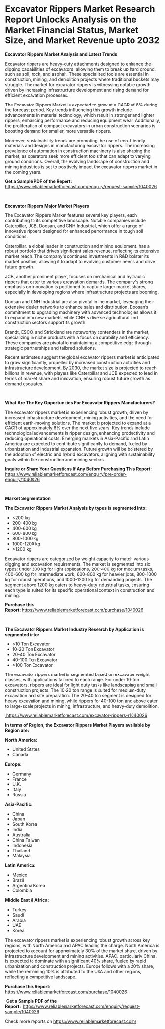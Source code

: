 <p><h1>Excavator Rippers Market Research Report Unlocks Analysis on the Market Financial Status, Market Size, and Market Revenue upto 2032</h1></p><p><strong>Excavator Rippers Market Analysis and Latest Trends</strong></p>
<p><p>Excavator rippers are heavy-duty attachments designed to enhance the digging capabilities of excavators, allowing them to break up hard ground, such as soil, rock, and asphalt. These specialized tools are essential in construction, mining, and demolition projects where traditional buckets may struggle. The market for excavator rippers is witnessing notable growth driven by increasing infrastructure development and rising demand for efficient excavation processes.</p><p>The Excavator Rippers Market is expected to grow at a CAGR of 6% during the forecast period. Key trends influencing this growth include advancements in material technology, which result in stronger and lighter rippers, enhancing performance and reducing equipment wear. Additionally, the proliferation of compact excavators in urban construction scenarios is boosting demand for smaller, more versatile rippers.</p><p>Moreover, sustainability trends are promoting the use of eco-friendly materials and designs in manufacturing excavator rippers. The increasing prevalence of automation in construction machinery is also shaping the market, as operators seek more efficient tools that can adapt to varying ground conditions. Overall, the evolving landscape of construction and mining industries is set to positively impact the excavator rippers market in the coming years.</p></p>
<p><strong>Get a Sample PDF of the Report:&nbsp;</strong> <a href="https://www.reliablemarketforecast.com/enquiry/request-sample/1040026?utm_campaign=2781&utm_medium=2&utm_source=Github&utm_content=ia&utm_term=08042025&utm_id=excavator-rippers">https://www.reliablemarketforecast.com/enquiry/request-sample/1040026</a></p>
<p>&nbsp;</p>
<p><strong>Excavator Rippers Major Market Players</strong></p>
<p><p>The Excavator Rippers Market features several key players, each contributing to its competitive landscape. Notable companies include Caterpillar, JCB, Doosan, and CNH Industrial, which offer a range of innovative rippers designed for enhanced performance in tough soil conditions.</p><p>Caterpillar, a global leader in construction and mining equipment, has a robust portfolio that drives significant sales revenue, reflecting its extensive market reach. The company's continued investments in R&D bolster its market position, allowing it to adapt to evolving customer needs and drive future growth.</p><p>JCB, another prominent player, focuses on mechanical and hydraulic rippers that cater to various excavation demands. The company's strong emphasis on innovation is positioned to capture larger market shares, especially in developing regions where infrastructure projects are booming.</p><p>Doosan and CNH Industrial are also pivotal in the market, leveraging their extensive dealer networks to enhance sales and distribution. Doosan’s commitment to upgrading machinery with advanced technologies allows it to expand into new markets, while CNH's diverse agricultural and construction sectors support its growth.</p><p>Brandt, ESCO, and Strickland are noteworthy contenders in the market, specializing in niche products with a focus on durability and efficiency. These companies are pivotal to maintaining a competitive edge through strategic partnerships and tailored solutions.</p><p>Recent estimates suggest the global excavator rippers market is anticipated to grow significantly, propelled by increased construction activities and infrastructure development. By 2030, the market size is projected to reach billions in revenue, with players like Caterpillar and JCB expected to lead in terms of market share and innovation, ensuring robust future growth as demand escalates.</p></p>
<p>&nbsp;</p>
<p><strong>What Are The Key Opportunities For Excavator Rippers Manufacturers?</strong></p>
<p><p>The excavator rippers market is experiencing robust growth, driven by increased infrastructure development, mining activities, and the need for efficient earth-moving solutions. The market is projected to expand at a CAGR of approximately 6% over the next five years. Key trends include technological advancements in ripper design, enhancing productivity and reducing operational costs. Emerging markets in Asia-Pacific and Latin America are expected to contribute significantly to demand, fueled by urbanization and industrial expansion. Future growth will be bolstered by the adoption of electric and hybrid excavators, aligning with sustainability goals within the construction and mining sectors.</p></p>
<p><strong>Inquire or Share Your Questions If Any Before Purchasing This Report:</strong> <a href="https://www.reliablemarketforecast.com/enquiry/pre-order-enquiry/1040026?utm_campaign=2781&utm_medium=2&utm_source=Github&utm_content=ia&utm_term=08042025&utm_id=excavator-rippers">https://www.reliablemarketforecast.com/enquiry/pre-order-enquiry/1040026</a></p>
<p>&nbsp;</p>
<p><strong>Market Segmentation</strong></p>
<p><strong>The Excavator Rippers Market Analysis by types is segmented into:</strong></p>
<p><ul><li><200 kg</li><li>200-400 kg</li><li>400-600 kg</li><li>600-800 kg</li><li>800-1000 kg</li><li>1000-1200 kg</li><li>>1200 kg</li></ul></p>
<p><p>Excavator rippers are categorized by weight capacity to match various digging and excavation requirements. The market is segmented into six types: under 200 kg for light applications, 200-400 kg for medium tasks, 400-600 kg for intermediate work, 600-800 kg for heavier jobs, 800-1000 kg for robust operations, and 1000-1200 kg for demanding projects. The segment above 1200 kg caters to heavy-duty industrial tasks, ensuring each type is suited for its specific operational context in construction and mining.</p></p>
<p><strong>Purchase this Report:&nbsp;</strong><a href="https://www.reliablemarketforecast.com/purchase/1040026?utm_campaign=2781&utm_medium=2&utm_source=Github&utm_content=ia&utm_term=08042025&utm_id=excavator-rippers">https://www.reliablemarketforecast.com/purchase/1040026</a></p>
<p>&nbsp;</p>
<p><strong>The Excavator Rippers Market Industry Research by Application is segmented into:</strong></p>
<p><ul><li><10 Ton Excavator</li><li>10-20 Ton Excavator</li><li>20-40 Ton Excavator</li><li>40-100 Ton Excavator</li><li>>100 Ton Excavator</li></ul></p>
<p><p>The excavator rippers market is segmented based on excavator weight classes, with applications tailored to each range. For under 10-ton excavators, rippers are ideal for light duty tasks like landscaping and small construction projects. The 10-20 ton range is suited for medium-duty excavation and site preparation. The 20-40 ton segment is designed for heavy excavation and mining, while rippers for 40-100 ton and above cater to large-scale projects in mining, infrastructure, and heavy-duty demolition.</p></p>
<p><a href="https://www.reliablemarketforecast.com/excavator-rippers-r1040026?utm_campaign=2781&utm_medium=2&utm_source=Github&utm_content=ia&utm_term=08042025&utm_id=excavator-rippers">&nbsp;https://www.reliablemarketforecast.com/excavator-rippers-r1040026</a></p>
<p><strong>In terms of Region, the Excavator Rippers Market Players available by Region are:</strong></p>
<p>
    <p> <strong> North America: </strong>
        <ul>
            <li>United States</li>
            <li>Canada</li>
        </ul>
        </p> 
    <p> <strong> Europe: </strong>
        <ul>
            <li>Germany</li>
            <li>France</li>
            <li>U.K.</li>
            <li>Italy</li>
            <li>Russia</li>
        </ul>
        </p> 
    <p> <strong> Asia-Pacific: </strong>
        <ul>
            <li>China</li>
            <li>Japan</li>
            <li>South Korea</li>
            <li>India</li>
            <li>Australia</li>
            <li>China Taiwan</li>
            <li>Indonesia</li>
            <li>Thailand</li>
            <li>Malaysia</li>
        </ul>
        </p> 
    <p> <strong> Latin America: </strong>
        <ul>
            <li>Mexico</li>
            <li>Brazil</li>
            <li>Argentina Korea</li>
            <li>Colombia</li>
        </ul>
        </p> 
    <p> <strong> Middle East & Africa: </strong>
        <ul>
            <li>Turkey</li>
            <li>Saudi</li>
            <li>Arabia</li>
            <li>UAE</li>
            <li>Korea</li>
        </ul>
    </p>
    </p>
<p><p>The excavator rippers market is experiencing robust growth across key regions, with North America and APAC leading the charge. North America is projected to account for approximately 30% of the market share, driven by infrastructure development and mining activities. APAC, particularly China, is expected to dominate with a significant 40% share, fueled by rapid urbanization and construction projects. Europe follows with a 20% share, while the remaining 10% is attributed to the USA and other regions, reflecting a competitive landscape.</p></p>
<p><strong>Purchase this Report: </strong><a href="https://www.reliablemarketforecast.com/purchase/1040026?utm_campaign=2781&utm_medium=2&utm_source=Github&utm_content=ia&utm_term=08042025&utm_id=excavator-rippers">https://www.reliablemarketforecast.com/purchase/1040026</a></p>
<p>&nbsp;<strong>Get a Sample PDF of the Report:&nbsp;&nbsp;</strong><a href="https://www.reliablemarketforecast.com/enquiry/request-sample/1040026?utm_campaign=2781&utm_medium=2&utm_source=Github&utm_content=ia&utm_term=08042025&utm_id=excavator-rippers">https://www.reliablemarketforecast.com/enquiry/request-sample/1040026</a></p>
<p><strong></strong></p>
<p>Check more reports on <a href="https://www.reliablemarketforecast.com/?utm_campaign=2781&utm_medium=2&utm_source=Github&utm_content=ia&utm_term=08042025&utm_id=excavator-rippers">https://www.reliablemarketforecast.com/</a></p>